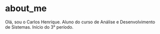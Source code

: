 # about_me
Olá, sou o Carlos Henrique.
Aluno do curso de Análise e Desenvolvimento de Sistemas.
Início do 3° período.
